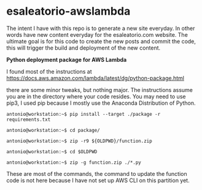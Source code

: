 # esaleatorio-awslambda
The intent I have with this repo is to generate a new site everyday.
In other words have new content everyday for the esaleatorio.com website. 
The ultimate goal is for this code to create the new posts and commit the code, this will trigger the build
and deployment of the new content.

**Python deployment package for AWS Lambda**

I found most of the instructions at
https://docs.aws.amazon.com/lambda/latest/dg/python-package.html

there are some minor tweaks, but nothing major.
The instructions assume you are in the directory where your code resides. You may need to use pip3, I used pip because I mostly use the Anaconda Distribution of Python.

```console
antonio@workstation:~$ pip install --target ./package -r requirements.txt

antonio@workstation:~$ cd package/

antonio@workstation:~$ zip -r9 ${OLDPWD}/function.zip

antonio@workstation:~$ cd $OLDPWD

antonio@workstation:~$ zip -g function.zip ./*.py 
```

These are most of the commands, the command to update the function code is not here because I have not set up AWS CLI on this partition yet. 